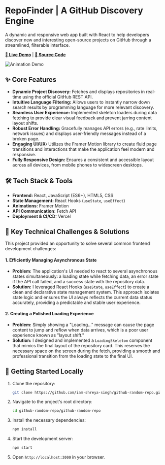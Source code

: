 # RepoFinder | A GitHub Discovery Engine

A dynamic and responsive web app built with React to help developers discover new and interesting open-source projects on GitHub through a streamlined, filterable interface.

**[🚀 Live Demo](https://github-random-repo-ten.vercel.app/)** | **[📄 Source Code](https://github.com/iam-shreya-singh/github-random-repo)**

![Animation Demo](https://media0.giphy.com/media/v1.Y2lkPTc5MGI3NjExZ2YyN3gwZjBzMHY3ODRyeW52NW1wcXBmdnBneW5ramE1dDhkMTl3MCZlcD12MV9pbnRlcm5hbF9naWZfYnlfaWQmY3Q9Zw/QZppKarljdI8mWg0Bs/giphy.gif)

## ✨ Core Features

- **Dynamic Project Discovery:** Fetches and displays repositories in real-time using the official GitHub REST API.
- **Intuitive Language Filtering:** Allows users to instantly narrow down search results by programming language for more relevant discovery.
- **Seamless User Experience:** Implemented skeleton loaders during data fetching to provide clear visual feedback and prevent jarring content layout shifts.
- **Robust Error Handling:** Gracefully manages API errors (e.g., rate limits, network issues) and displays user-friendly messages instead of a broken page.
- **Engaging UI/UX:** Utilizes the Framer Motion library to create fluid page transitions and interactions that make the application feel modern and responsive.
- **Fully Responsive Design:** Ensures a consistent and accessible layout across all devices, from mobile phones to widescreen desktops.

## 🛠️ Tech Stack & Tools

- **Frontend:** React, JavaScript (ES6+), HTML5, CSS
- **State Management:** React Hooks (`useState`, `useEffect`)
- **Animations:** Framer Motion
- **API Communication:** Fetch API
- **Deployment & CI/CD:** Vercel

## 🧠 Key Technical Challenges & Solutions

This project provided an opportunity to solve several common frontend development challenges:

#### 1. Efficiently Managing Asynchronous State
*   **Problem:** The application's UI needed to react to several asynchronous states simultaneously: a loading state while fetching data, an error state if the API call failed, and a success state with the repository data.
*   **Solution:** I leveraged React Hooks (`useState`, `useEffect`) to create a clean and declarative state management system. This approach isolates state logic and ensures the UI always reflects the current data status accurately, providing a predictable and stable user experience.

#### 2. Creating a Polished Loading Experience
*   **Problem:** Simply showing a "Loading..." message can cause the page content to jump and reflow when data arrives, which is a poor user experience known as "layout shift."
*   **Solution:** I designed and implemented a `LoadingSkeleton` component that mimics the final layout of the repository card. This reserves the necessary space on the screen during the fetch, providing a smooth and professional transition from the loading state to the final UI.

## 🚀 Getting Started Locally 

1.  Clone the repository:
    ```bash
    git clone https://github.com/iam-shreya-singh/github-random-repo.git
    ```
2.  Navigate to the project's root directory:
    ```bash
    cd github-random-repo/github-random-repo
    ```
3.  Install the necessary dependencies:
    ```bash
    npm install
    ```
4.  Start the development server:
    ```bash
    npm start
    ```
5.  Open `http://localhost:3000` in your browser.
